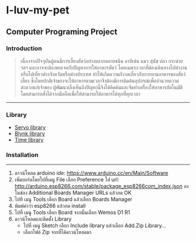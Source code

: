 # I-luv-my-pet
Computer Programing Project
---
### Introduction
> เนื่องจากปัจจุบันผู้คนมีการเลี้ยงสัตว์อย่างหลากหลายชนิด อาทิเช่น แมว สุนัข ปลา กระต่าย ฯลฯ  และอาจจะต้องพบเจอกับปัญหาการให้อาหารสัตว์ โดยเฉพาะเวลาที่ต้องเดินทางไปทำงานหรือไปเที่ยวต่างจังหวัดหรือต่างประเทศ ทำให้เกิดความกังวลเกี่ยวกับการทานอาหารของสัตว์เลี้ยง ซึ่งโดยปกติเจ้าของจะให้อาหารตามเวลาจึงต้องมีการคิดค้นอุปกรณ์เพื่ออำนวยความสะดวกแก่เจ้าของ ผู้พัฒนาเล็งเห็นถึงปัญหานี้จึงได้คิดค้นและจัดทำเครื่องให้อาหารอัตโนมัติโดยสามารถสั่งได้จากมือถือเพื่อให้สามารถให้อาหารได้ทุกที่ทุกเวลา
---
### Library
* [Servo library](https://github.com/arduino-libraries/Servo)
* [Blynk library](https://github.com/blynkkk/blynk-library/releases/tag/v0.5.2)
* [Time library](https://github.com/PaulStoffregen/Time)
### Installation
---
1. ดาวน์โหลด arduino ide: https://www.arduino.cc/en/Main/Software
2. เพิ่มบอร์ดโดยไปที่เมนู File เลือก Preference ใส่ url: http://arduino.esp8266.com/stable/package_esp8266com_index.json ลงในช่อง Additional Boards Manager URLs แล้วกด OK
3. ไปที เมนู Tools เลือก Board แล้วเลือก Boards Manager
4. พิมพ์คําว่า esp8266 แล้วกด install
5. ไปที่ เมนู Tools เลือก Board จากนั้นเลือก Wemos D1 R1
6. ดาวน์โหลดและติดตั้ง Library
   * ไปที่ เมนู Sketch เลือก Include library แล้วเลือก Add.Zip Library...
   * เลือกไฟล์ Zip จากที่ได้ดาวน์โหลดมา
